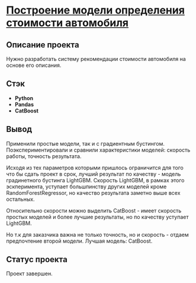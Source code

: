 # <a href='https://github.com/DmitryTatarintsev/Other-Projects/blob/main/11/11.ipynb'>Построение модели определения стоимости автомобиля</a>
## Описание проекта
Нужно разработать систему рекомендации стоимости автомобиля на основе его описания.
## Стэк
- **Python**
- **Pandas**
- **CatBoost**

## Вывод
Применили простые модели, так и с градиентным бустингом. Поэкспериментировали и сравнили характеристики моделей: скорость работы, точность результата.

Исходя из тех параметров которыми пришлось ограничится для того что бы сдать проект в срок, лучший результат по качеству - модель градинетного бустинга LightGBM. Скорость LightGBM, в рамках этого эскперимента, уступает большпинству других моделей кроме RandomForestRegressor, но качество результата заметно выше всех остальных.

Относительно скорости можно выделить CatBoost - имеет скорость простых моделей и более лучшие результаты, но по качеству уступает LightGBM.

Но т.к для заказчика важна не только точность, но и скорость - отдаем предпочтение второй модели. Лучшая модель: CatBoost.

## Статус проекта
Проект завершен.
